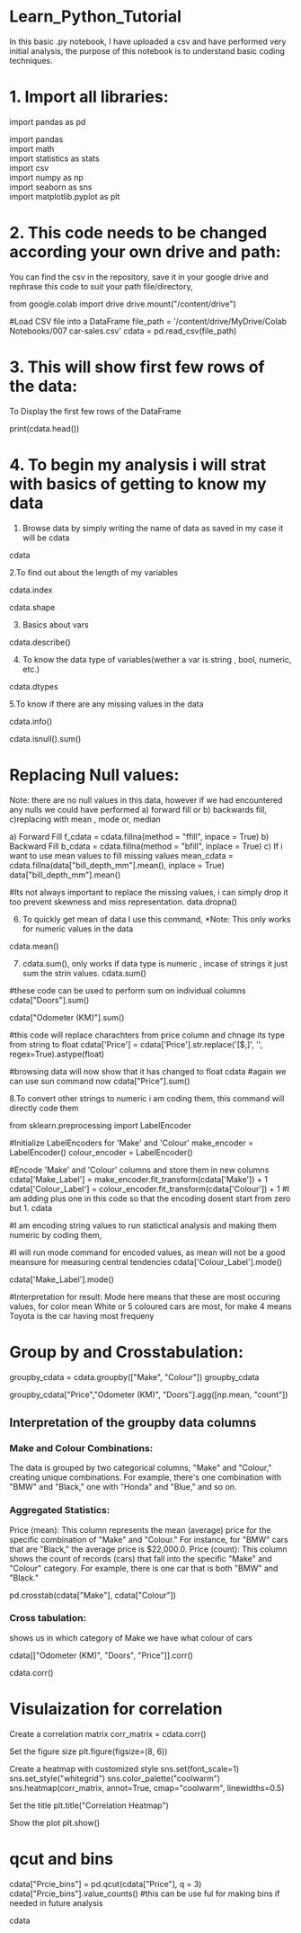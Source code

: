 # Learn_Python_Tutorial

In this basic .py notebook, I have uploaded a csv and have performed very initial analysis, the purpose of this notebook is to understand basic coding techniques.
# 1. Import all libraries:

import pandas as pd  

import pandas  
import math  
import statistics as stats  
import csv  
import numpy as np  
import seaborn as sns  
import matplotlib.pyplot as plt  

# 2. This code needs to be changed according your own drive and path:
You can find the csv in the repository, save it in your google drive and rephrase this code to suit your path file/directory,

from google.colab import drive
drive.mount("/content/drive")

#Load CSV file into a DataFrame
file_path = '/content/drive/MyDrive/Colab Notebooks/007 car-sales.csv'
cdata = pd.read_csv(file_path)

# 3. This will show first few rows of the data:
To Display the first few rows of the DataFrame

print(cdata.head())

# 4. To begin my analysis i will strat with basics of getting to know my data
1. Browse data by simply writing the name of data as saved in my case it will be cdata


cdata

2.To find out about the length of my variables

cdata.index

cdata.shape

3. Basics about vars

cdata.describe()

4. To know the data type of variables(wether a var is string , bool, numeric, etc.)

cdata.dtypes

5.To know if there are any missing values in the data

cdata.info()

cdata.isnull().sum()
# Replacing Null values:
Note: there are no null values in this data, however if we had encountered any nulls we could have performed a) forward fill or b) backwards fill, c)replacing with mean , mode or, median

a) Forward Fill
f_cdata = cdata.fillna(method = "ffill", inpace = True)
b) Backward Fill
b_cdata = cdata.fillna(method = "bfill", inplace = True)
c) If i want to use mean values to fill missing values
mean_cdata =  cdata.fillna(data["bill_depth_mm"].mean(), inplace = True)
data["bill_depth_mm"].mean()

#Its not always important to replace the missing values,  i can simply drop it too prevent skewness and miss representation.
data.dropna()

6. To quickly get mean of data I use this command, *Note: This only works for numeric values in the data

cdata.mean()

7. cdata.sum(), only works if data type is numeric , incase of strings it just sum the strin values.
cdata.sum()

#these code can be used to perform sum on individual columns
cdata["Doors"].sum()

cdata["Odometer (KM)"].sum()

#this code will replace charachters from price column and chnage its type from string to float
cdata['Price'] = cdata['Price'].str.replace('[\$,]', '', regex=True).astype(float)

#browsing data will now show that it has changed to float
cdata
#again we can use sun command now
cdata["Price"].sum()


8.To convert other strings to numeric i am coding them, this command will directly code them

from sklearn.preprocessing import LabelEncoder

#Initialize LabelEncoders for 'Make' and 'Colour'
make_encoder = LabelEncoder()
colour_encoder = LabelEncoder()

#Encode 'Make' and 'Colour' columns and store them in new columns
cdata['Make_Label'] = make_encoder.fit_transform(cdata['Make']) + 1
cdata['Colour_Label'] = colour_encoder.fit_transform(cdata['Colour']) + 1
#I am adding plus one in this code so that the encoding dosent start from zero but 1.
cdata

#I am encoding string values to run statictical analysis and making them numeric by coding them,

#I will run mode command for encoded values, as mean will not be a good meansure for measuring central tendencies
cdata['Colour_Label'].mode()

cdata['Make_Label'].mode()

#Interpretation for result: Mode here means that these are most occuring values, for color mean White or 5 coloured cars are most, for make 4 means Toyota is the car having most frequeny

#  Group by and Crosstabulation:

groupby_cdata = cdata.groupby(["Make", "Colour"])
groupby_cdata

groupby_cdata["Price","Odometer (KM)", "Doors"].agg([np.mean, "count"])

## Interpretation of the groupby data columns
### Make and Colour Combinations:

The data is grouped by two categorical columns, "Make" and "Colour," creating unique combinations. For example, there's one combination with "BMW" and "Black," one with "Honda" and "Blue," and so on.

### Aggregated Statistics:

Price (mean): This column represents the mean (average) price for the specific combination of "Make" and "Colour." For instance, for "BMW" cars that are "Black," the average price is $22,000.0.
Price (count): This column shows the count of records (cars) that fall into the specific "Make" and "Colour" category. For example, there is one car that is both "BMW" and "Black."

pd.crosstab(cdata["Make"], cdata["Colour"])

### Cross tabulation:
shows us in which category of Make we have what colour of cars

cdata[["Odometer (KM)", "Doors", "Price"]].corr()

cdata.corr()

# Visulaization for correlation
Create a correlation matrix
corr_matrix = cdata.corr()

Set the figure size
plt.figure(figsize=(8, 6))

Create a heatmap with customized style
sns.set(font_scale=1)
sns.set_style("whitegrid")
sns.color_palette("coolwarm")
sns.heatmap(corr_matrix, annot=True, cmap="coolwarm", linewidths=0.5)

Set the title
plt.title("Correlation Heatmap")

Show the plot
plt.show()
# qcut and bins 
cdata["Prcie_bins"] = pd.qcut(cdata["Price"], q = 3)
cdata["Prcie_bins"].value_counts()
#this can be use ful for making bins if needed in future analysis

cdata
